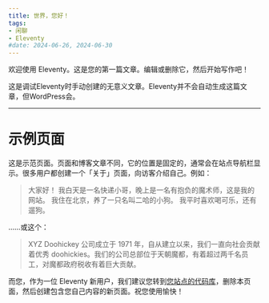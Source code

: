 ```yaml
---
title: 世界，您好！
tags:
- 闲聊
- Eleventy
#date: 2024-06-26, 2024-06-30
---
```


欢迎使用 Eleventy。这是您的第一篇文章。编辑或删除它，然后开始写作吧！

<div class="admonition">
这是调试Eleventy时手动创建的无意义文章。Eleventy并不会自动生成这篇文章，但WordPress会。
</div>

---

# 示例页面

这是示范页面。页面和博客文章不同，它的位置是固定的，通常会在站点导航栏显示。很多用户都创建一个「关于」页面，向访客介绍自己。例如：

> 大家好！ 我白天是一名快递小哥，晚上是一名有抱负的魔术师，这是我的网站。 我住在北京，养了一只名叫二哈的小狗。 我平时喜欢喝可乐，还有遛狗。

……或这个：

> XYZ Doohickey 公司成立于 1971 年，自从建立以来，我们一直向社会贡献着优秀 doohickies。我们的公司总部位于天朝魔都，有着超过两千名员工，对魔都政府税收有着巨大贡献。

而您，作为一位 Eleventy 新用户，我们建议您转到[您站点的代码库](https://github.com/satgo1546/satgo1546.github.io)，删除本页面，然后创建包含您自己内容的新页面。祝您使用愉快！
